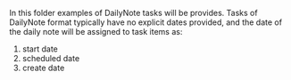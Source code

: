 In this folder examples of DailyNote tasks will be provides. Tasks of DailyNote format typically have no explicit dates provided, and the date of the daily note will be assigned to task items as:
1. start date
2. scheduled date
3. create date